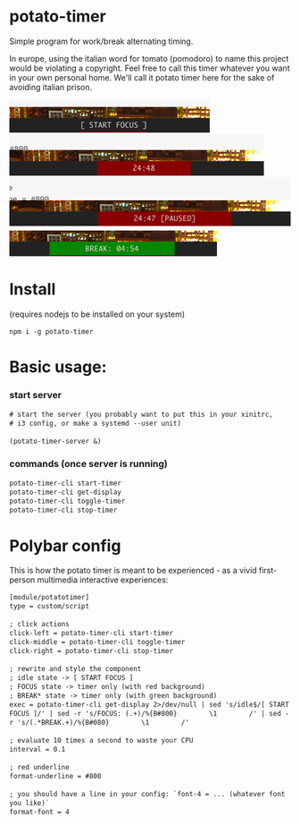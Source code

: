 potato-timer
===

Simple program for work/break alternating timing.

In europe, using the italian word for tomato (pomodoro) to name this project would be violating a copyright. Feel free to call this timer whatever you want in your own personal home. We'll call it potato timer here for the sake of avoiding italian prison.

![start timer image](/screenshots/start.png)
![timer running image](/screenshots/timer.png)
![paused timer image](/screenshots/paused.png)
![break timer image](/screenshots/break.png)

# Install

(requires nodejs to be installed on your system)

```
npm i -g potato-timer
```

# Basic usage:

### start server

```
# start the server (you probably want to put this in your xinitrc, 
# i3 config, or make a systemd --user unit)

(potato-timer-server &)
```

### commands (once server is running)

```
potato-timer-cli start-timer
potato-timer-cli get-display
potato-timer-cli toggle-timer
potato-timer-cli stop-timer
```

# Polybar config

This is how the potato timer is meant to be experienced - as a vivid first-person multimedia interactive experiences:

```
[module/potatotimer]
type = custom/script

; click actions
click-left = potato-timer-cli start-timer
click-middle = potato-timer-cli toggle-timer
click-right = potato-timer-cli stop-timer

; rewrite and style the component
; idle state -> [ START FOCUS ]
; FOCUS state -> timer only (with red background)
; BREAK* state -> timer only (with green background)
exec = potato-timer-cli get-display 2>/dev/null | sed 's/idle$/[ START FOCUS ]/' | sed -r 's/FOCUS: (.+)/%{B#800}        \1        /' | sed -r 's/(.*BREAK.+)/%{B#080}        \1        /'

; evaluate 10 times a second to waste your CPU
interval = 0.1

; red underline
format-underline = #800

; you should have a line in your config: `font-4 = ... (whatever font you like)`
format-font = 4
```
